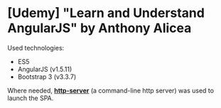 # [Udemy] "Learn and Understand AngularJS" by Anthony Alicea

Used technologies:
  * ES5
  * AngularJS (v1.5.11)
  * Bootstrap 3 (v3.3.7)

Where needed, [**http-server**](https://www.npmjs.com/package/http-server) (a command-line http server) was used to launch the SPA.
